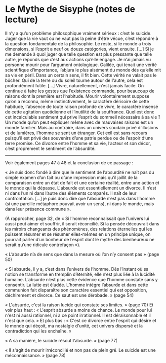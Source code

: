 # Le Mythe de Sisyphe (notes de lecture)

Il n’y a qu’un problème philosophique vraiment sérieux : c’est le suicide. Juger que la vie vaut ou ne vaut pas la peine d’être vécue, c’est répondre à la question fondamentale de la philosophie. Le reste, si le monde a trois dimensions, si l’esprit a neuf ou douze catégories, vient ensuite. [...]
Si je me demande à quoi juger que telle question est plus pressante que telle autre, je réponds que c’est aux actions qu’elle engage. Je n’ai jamais vu personne mourir pour l’argument ontologique. Galilée, qui tenait une vérité scientifique d’importance, l’abjura le plus aisément du monde dès qu’elle mit sa vie en péril. Dans un certain sens, il fit bien. Cette vérité ne valait pas le bûcher. Qui de la terre ou du soleil tourne autour de l'autre, cela est profondément futile. [...]
Vivre, naturellement, n’est jamais facile. On continue à faire les gestes que l’existence commande, pour beaucoup de raisons dont la première est l’habitude. Mourir volontairement suppose qu’on a reconnu, même instinctivement, le caractère dérisoire de cette habitude, l'absence de toute raison profonde de vivre, le caractère insensé de cette agitation quotidienne et l’inutilité de la souffrance.
Quel est donc cet incalculable sentiment qui prive l’esprit du sommeil nécessaire à sa vie ? Un monde qu’on peut expliquer même avec de mauvaises raisons est un monde familier. Mais au contraire, dans un univers soudain privé d’illusions et de lumières, l’homme se sent un étranger. Cet exil est sans recours puisqu’il est privé des souvenirs d’une patrie perdue ou de l’espoir d’une terre promise. Ce divorce entre l’homme et sa vie, l’acteur et son décor, c’est proprement le sentiment de l’absurdité.

---- 

Voir également pages 47 à 48 et la conclusion de ce passage : 

« Je suis donc fondé à dire que le sentiment de l’absurdité ne naît pas du simple examen d’un fait ou d’une impression mais qu’il jaillit de la comparaison entre un état de fait et une certaine réalité, entre une action et le monde qui la dépasse. L'absurde est essentiellement un divorce. Il n’est ni dans l’un ni dans l’autre des éléments comparés. Il naît de leur confrontation.
[...] je puis donc dire que l’absurde n’est pas dans l’homme (si une pareille métaphore pouvait avoir un sens), ni dans le monde, mais dans leur présence commune ».

(À rapprocher, page 32, de « Si l’homme reconnaissait que l’univers lui aussi peut aimer et souffrir, il serait réconcilié. Si la pensée découvrait dans les miroirs changeants des phénomènes, des relations éternelles qui les puissent résumer et se résumer elles-mêmes en un principe unique, on pourrait parler d’un bonheur de l’esprit dont le mythe des bienheureux ne serait qu’une ridicule contrefaçon »).

« L’absurde n’a de sens que dans la mesure où l’on n’y consent pas » (page 50)

« Si absurde, il y a, c’est dans l’univers de l’homme. Dès l’instant où sa notion se transforme en tremplin d’éternité, elle n’est plus liée à la lucidité humaine. L’absurde n’est plus cette évidence que l’homme constate sans y consentir. La lutte est éludée. L’homme intègre l’absurde et dans cette communion fait disparaître son caractère essentiel qui est opposition, déchirement et divorce. Ce saut est une dérobade. » (page 54)

« L'absurde, c'est la raison lucide qui constate ses limites. » (page 70) Et voir plus haut : « L'esprit absurde a moins de chance. Le monde pour lui n'est ni aussi rationnel, ni à ce point irrationnel. Il est déraisonnable et il n'est que cela. » Et plus bas : « C'est ce divorce entre l'esprit qui désire et le monde qui déçoit, ma nostalgie d'unité, cet univers dispersé et la contradiction qui les enchaîne. »

« A sa manière, le suicide résout l'absurde. » (page 77)

« Il s'agit de mourir irréconcilié et non pas de plein gré. Le suicide est une méconnaissance. » (page 78)